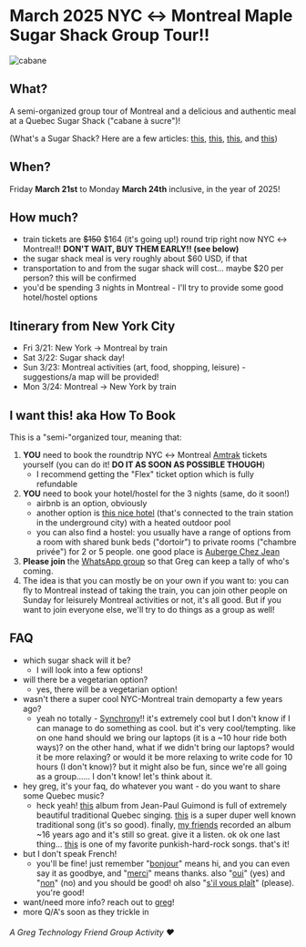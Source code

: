 # March 2025 NYC ↔ Montreal Maple Sugar Shack Group Tour!!

![cabane](https://github.com/user-attachments/assets/69ed7915-4844-4c12-8bfe-c6aa3fefdb03)

## What?

A semi-organized group tour of Montreal and a delicious and authentic meal at a Quebec Sugar Shack ("cabane à sucre")!

(What's a Sugar Shack? Here are a few articles: [this](https://www.quebec-cite.com/en/restaurants-quebec-city/sugar-shacks), [this](https://www.mtl.org/en/experience/sugar-shack-101), [this](https://urbanguidequebec.com/cabanes-a-sucre-a-guide-to-quebec-sugar-shacks/), and [this](https://www.jumpstreet.com/blog/traditional-french-canadian-sugar-shack-meal))

## When?

Friday **March 21st** to Monday **March 24th** inclusive, in the year of 2025!

## How much?

- train tickets are ~~$150~~ $164 (it's going up!) round trip right now NYC ↔ Montreal!! **DON'T WAIT, BUY THEM EARLY!! (see below)**
- the sugar shack meal is very roughly about $60 USD, if that
- transportation to and from the sugar shack will cost... maybe $20 per person? this will be confirmed
- you'd be spending 3 nights in Montreal - I'll try to provide some good hotel/hostel options

## Itinerary from New York City

- Fri 3/21: New York → Montreal by train
- Sat 3/22: Sugar shack day!
- Sun 3/23: Montreal activities (art, food, shopping, leisure) - suggestions/a map will be provided!
- Mon 3/24: Montreal → New York by train

## I want this! aka How To Book

This is a "semi-"organized tour, meaning that:

1. **YOU** need to book the roundtrip NYC ↔ Montreal [Amtrak](https://www.amtrak.com/home.html) tickets yourself (you can do it! **DO IT AS SOON AS POSSIBLE THOUGH**)
   - I recommend getting the "Flex" ticket option which is fully refundable
2. **YOU** need to book your hotel/hostel for the 3 nights (same, do it soon!)
   - airbnb is an option, obviously
   - another option is [this nice hotel](https://maps.app.goo.gl/QJ3iSv1mYxw5TjJ6A) (that's connected to the train station in the underground city) with a heated outdoor pool
   - you can also find a hostel: you usually have a range of options from a room with shared bunk beds ("dortoir") to private rooms ("chambre privée") for 2 or 5 people. one good place is [Auberge Chez Jean](http://www.aubergechezjean.com/)
3. **Please join** the [WhatsApp group](https://chat.whatsapp.com/CeiBCn1s6h8KticJuDiXCp) so that Greg can keep a tally of who's coming.
4. The idea is that you can mostly be on your own if you want to: you can fly to Montreal instead of taking the train, you can join other people on Sunday for leisurely Montreal activities or not, it's all good. But if you want to join everyone else, we'll try to do things as a group as well!

## FAQ

- which sugar shack will it be?
  - I will look into a few options!
- will there be a vegetarian option?
  - yes, there will be a vegetarian option!
- wasn't there a super cool NYC-Montreal train demoparty a few years ago?
  - yeah no totally - [Synchrony](https://nickm.com/synchrony/)!! it's extremely cool but I don't know if I can manage to do something as cool. but it's very cool/tempting. like on one hand should we bring our laptops (it is a ~10 hour ride both ways)? on the other hand, what if we didn't bring our laptops? would it be more relaxing? or would it be more relaxing to write code for 10 hours (I don't know)? but it might also be fun, since we're all going as a group...... I don't know! let's think about it.
- hey greg, it's your faq, do whatever you want - do you want to share some Quebec music?
  - heck yeah! [this](https://maremusique.bandcamp.com/album/jean-paul-guimond-fournisseur-officiel) album from 
Jean​-​Paul Guimond is full of extremely beautiful traditional Quebec singing. [this](https://www.youtube.com/watch?v=f1Svjcda-84) is a super duper well known traditional song (it's so good). finally, [my friends](https://zephyrartillerie.bandcamp.com/album/chicago) recorded an album ~16 years ago and it's still so great. give it a listen. ok ok one last thing... [this](https://tirgroupe.bandcamp.com/track/thermoplastique) is one of my favorite punkish-hard-rock songs. that's it!
- but I don't speak French!
  - you'll be fine! just remember "[bonjour](https://www.youtube.com/watch?v=vukVrC09TKk)" means hi, and you can even say it as goodbye, and "[merci](https://www.youtube.com/watch?v=fcAJOSeg1jE)" means thanks. also "[oui](https://www.youtube.com/watch?v=D9Uj15M0o2A)" (yes) and "[non](https://www.youtube.com/watch?v=RUCoDInBP9M)" (no) and you should be good! oh also "[s'il vous plaît](https://www.youtube.com/watch?v=vZE5uZ5uMJ8)" (please). you're good!
- want/need more info? reach out to <a href="mailto:hi@greg.technology">greg</a>!
- more Q/A's soon as they trickle in

###### A Greg Technology Friend Group Activity ❤️
